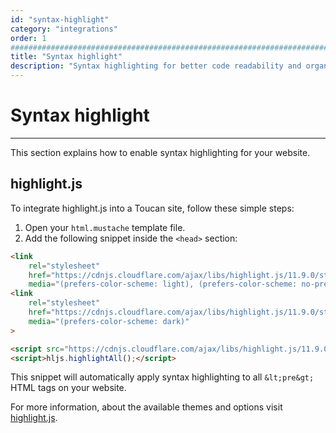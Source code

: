 ```yaml
---
id: "syntax-highlight"
category: "integrations"
order: 1
################################################################################
title: "Syntax highlight"
description: "Syntax highlighting for better code readability and organization"
---
```


# Syntax highlight
---

This section explains how to enable syntax highlighting for your website.

## highlight.js

To integrate highlight.js into a Toucan site, follow these simple steps:

1. Open your `html.mustache` template file.
2. Add the following snippet inside the `<head>` section:

```html
<link
    rel="stylesheet"
    href="https://cdnjs.cloudflare.com/ajax/libs/highlight.js/11.9.0/styles/github.min.css"
    media="(prefers-color-scheme: light), (prefers-color-scheme: no-preference)">
<link
    rel="stylesheet"
    href="https://cdnjs.cloudflare.com/ajax/libs/highlight.js/11.9.0/styles/github-dark.min.css"
    media="(prefers-color-scheme: dark)"
>

<script src="https://cdnjs.cloudflare.com/ajax/libs/highlight.js/11.9.0/highlight.min.js"></script>
<script>hljs.highlightAll();</script>
```

This snippet will automatically apply syntax highlighting to all `&lt;pre&gt;` HTML tags on your website.

For more information, about the available themes and options visit [highlight.js](https://highlightjs.org/).
